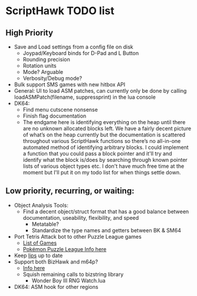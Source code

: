 # ScriptHawk TODO list
## High Priority
- Save and Load settings from a config file on disk
	- Joypad/Keyboard binds for D-Pad and L Button
	- Rounding precision
	- Rotation units
	- Mode? Arguable
	- Verbosity/Debug mode?
- Bulk support SMS games with new hitbox API
- General: UI to load ASM patches, can currently only be done by calling loadASMPatch(filename, suppressprint) in the lua console
- DK64:
	- Find menu cutscene nonsense
	- Finish flag documentation
	- The endgame here is identifying everything on the heap until there are no unknown allocated blocks left. We have a fairly decent picture of what’s on the heap currently but the documentation is scattered throughout various ScriptHawk functions so there’s no all-in-one automated method of identifying arbitrary blocks. I could implement a function that you could pass a block pointer and it'll try and identify what the block is/does by searching through known pointer lists of various object types etc. I don't have much free time at the moment but I'll put it on my todo list for when things settle down.

## Low priority, recurring, or waiting:
- Object Analysis Tools:
	- Find a decent object/struct format that has a good balance between documentation, useability, flexibility, and speed
		- Metatable?
		- Standardize the type names and getters between BK & SM64
- Port Tetris Attack bot to other Puzzle League games
	- [List of Games](http://www.speedrun.com/puzzle_league)
	- [Pokémon Puzzle League Info here](https://github.com/mupen64plus/mupen64plus-user-issues/issues/567)
- Keep [lips](https://github.com/notwa/lips) up to date
- Support both BizHawk and m64p?
	- [Info here](https://github.com/notwa/mm/commit/90d30e218f3128fb130e54bd8662527bdd73f40f)
	- Squish remaining calls to bizstring library
		- Wonder Boy III RNG Watch.lua
- DK64: ASM hook for other regions